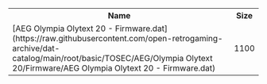 <table>
<tr><th>Name</th><th>Size</th></tr>
<tr><td>[AEG Olympia Olytext 20 - Firmware.dat](https://raw.githubusercontent.com/open-retrogaming-archive/dat-catalog/main/root/basic/TOSEC/AEG/Olympia Olytext 20/Firmware/AEG Olympia Olytext 20 - Firmware.dat)</td><td>1100</td></tr>
</table>
